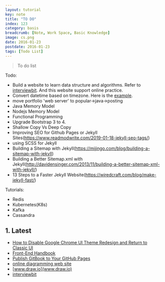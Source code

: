 ```yaml
---
layout: tutorial
key: note
title: "TO DO"
index: 123
category: basis
breadcrumb: [Note, Work Space, Basic Knowledge]
image: cs.png
date: 2016-01-23
postdate: 2016-01-23
tags: [Todo List]
---
```


> To do list

Todo:
* Build a website to learn data structure and algorithms. Refer to [interviewbit](https://www.interviewbit.com/practice/). And this website support online practice.
* Convert datetime based on timezone. Here is the [example](https://www.timeanddate.com/worldclock/converted.html?iso=20190311T00&p1=198&p2=137).
* move portfolio 'web server' to popular->java->posting
* Java Memory Model
*  Nodejs Memory Model
* Functional Programming
* Upgrade Bootstrap 3 to 4.
* Shallow Copy Vs Deep Copy
* Improving SEO for Github Pages or Jekyll Sites(https://www.readmodwrite.com/2019-01-18-jekyll-seo-tags/)
* using SCSS for Jekyll
* Building a Sitemap with Jekyll(https://mijingo.com/blog/building-a-sitemap-with-jekyll)
* Building a Better Sitemap.xml with Jekyll(http://davidensinger.com/2013/11/building-a-better-sitemap-xml-with-jekyll/)
* 13 Steps to a Faster Jekyll Website(https://wiredcraft.com/blog/make-jekyll-fast/)






Tutorials:
* Redis
* Kubernetes(K8s)
* Kafka
* Cassandra

## 1. Latest
* [How to Disable Google Chrome UI Theme Redesign and Return to Classic UI](http://osxdaily.com/2018/09/10/disable-chrome-ui-theme-redesign/)
* [Front-End Handbook](https://www.frontendhandbook.com/)
* [Publish GitBook to Your GitHub Pages](http://sangsoonam.github.io/2016/08/02/publish-gitbook-to-your-github-pages.html)
* [online diagramming web site](https://github.com/jgraph/drawio)
* [www.draw.io](www.draw.io)
* [interviewbit](https://www.interviewbit.com/practice/)
